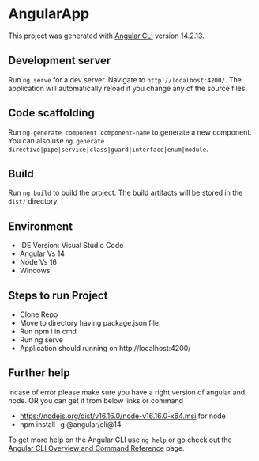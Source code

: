 # AngularApp

This project was generated with [Angular CLI](https://github.com/angular/angular-cli) version 14.2.13.

## Development server

Run `ng serve` for a dev server. Navigate to `http://localhost:4200/`. The application will automatically reload if you change any of the source files.

## Code scaffolding

Run `ng generate component component-name` to generate a new component. You can also use `ng generate directive|pipe|service|class|guard|interface|enum|module`.

## Build

Run `ng build` to build the project. The build artifacts will be stored in the `dist/` directory.

## Environment 
- IDE Version: Visual Studio Code 
- Angular Vs 14 
- Node Vs 16 
- Windows 

## Steps to run Project 
- Clone Repo 
- Move to directory having package.json file. 
- Run npm i in cmd 
- Run ng serve 
- Application should running on http://localhost:4200/ 

## Further help 
Incase of error please make sure you have a right version of angular and node. OR you can get it from below links or command 
- https://nodejs.org/dist/v16.16.0/node-v16.16.0-x64.msi for node 
- npm install -g @angular/cli@14


To get more help on the Angular CLI use `ng help` or go check out the [Angular CLI Overview and Command Reference](https://angular.io/cli) page.
